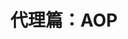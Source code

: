 ---
title: 代理篇：AOP
icon: agency
dir:
  order: 2
  collapsible: false
index: false
article: false
timeline: false
--- 